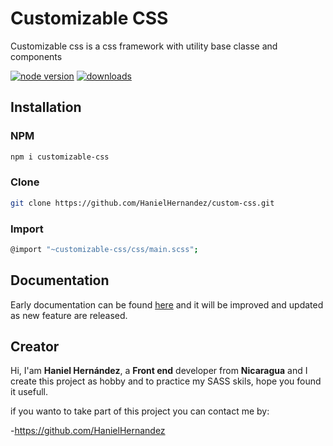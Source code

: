 # Customizable CSS

Customizable css is a css framework with utility base classe and components

[![node version](https://img.shields.io/npm/v/customizable-css.svg?style=flat-square)](https://www.npmjs.com/package/customizable-css/)
[![downloads](https://img.shields.io/npm/dm/customizable-css.svg?style=flat-square)](https://www.npmjs.com/package/customizable-css/)

## Installation

### NPM

```sh
npm i customizable-css
```

### Clone

```sh
git clone https://github.com/HanielHernandez/custom-css.git
```

### Import

```sh
@import "~customizable-css/css/main.scss";
```

## Documentation

Early documentation can be found [here](https://hanielhernandez.github.io/custom-css/) and it will be improved and updated as new feature are released.

## Creator

Hi, I'am **Haniel Hernández**, a **Front end** developer from **Nicaragua** and I create this project as hobby and to practice my SASS skils, hope you found it usefull.

if you wanto to take part of this project you can contact me by:

-<https://github.com/HanielHernandez>
